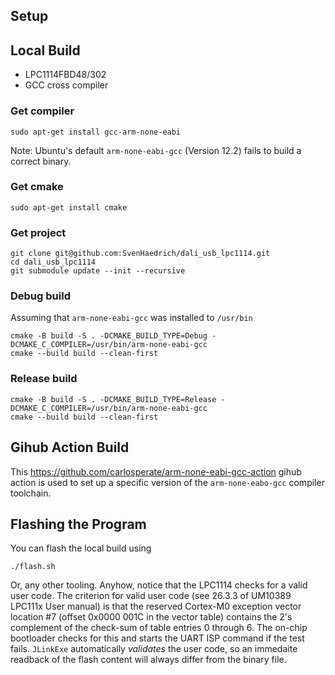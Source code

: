 ## Setup

## Local Build

* LPC1114FBD48/302
* GCC cross compiler

### Get compiler

    sudo apt-get install gcc-arm-none-eabi

Note: Ubuntu's default `arm-none-eabi-gcc` (Version 12.2) fails to build a correct binary.

### Get cmake

    sudo apt-get install cmake

### Get project

    git clone git@github.com:SvenHaedrich/dali_usb_lpc1114.git
    cd dali_usb_lpc1114
    git submodule update --init --recursive

### Debug build

Assuming that `arm-none-eabi-gcc` was installed to `/usr/bin`

    cmake -B build -S . -DCMAKE_BUILD_TYPE=Debug -DCMAKE_C_COMPILER=/usr/bin/arm-none-eabi-gcc
    cmake --build build --clean-first

### Release build

    cmake -B build -S . -DCMAKE_BUILD_TYPE=Release -DCMAKE_C_COMPILER=/usr/bin/arm-none-eabi-gcc
    cmake --build build --clean-first

## Gihub Action Build

This https://github.com/carlosperate/arm-none-eabi-gcc-action gihub action is used to
set up a specific version of the `arm-none-eabo-gcc` compiler toolchain.


## Flashing the Program

You can flash the local build using

    ./flash.sh

Or, any other tooling. Anyhow, notice that the LPC1114 checks for a valid user code. The
criterion for valid user code (see 26.3.3 of UM10389 LPC111x User manual) is that the 
reserved Cortex-M0 exception vector location #7 (offset 0x0000 001C in the vector table)
contains the 2's complement of the check-sum of table entries 0 through 6. The on-chip
bootloader checks for this and starts the UART ISP command if the test fails.
`JLinkExe` automatically _validates_ the user code, so an immedaite readback of the
flash content will always differ from the binary file.

